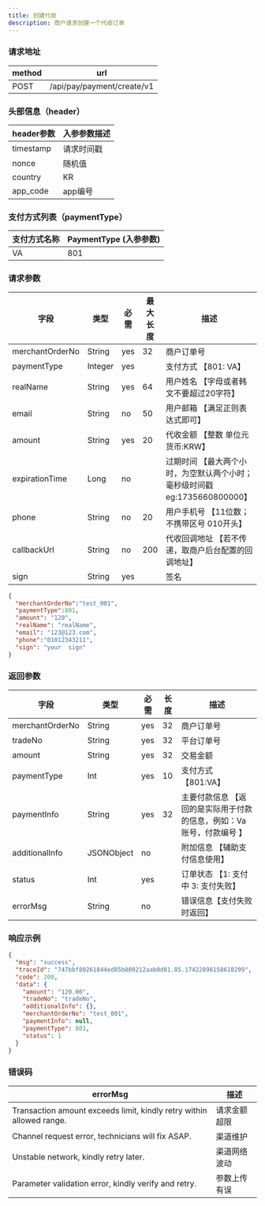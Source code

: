```yaml
---
title: 创建代收
description: 商户请求创建一个代收订单
---
```


### 请求地址

| method | url                        |
| ------ | -------------------------- |
| POST   | /api/pay/payment/create/v1 |

### 头部信息（header）

| header参数                  | 入参参数描述 |
|---------------------------|--------|
| timestamp                 | 请求时间戳  |
| nonce                     | 随机值    |
| country                   | KR     |
| app_code                  | app编号  |

### 支付方式列表（paymentType）

| 支付方式名称 | PaymentType (入参参数) |
|-------|--------------------|
| VA    | 801                |


### 请求参数

| 字段              | 类型      | 必需  | 最大长度 | 描述                                              |
|-----------------|---------|-----|------|-------------------------------------------------|
| merchantOrderNo | String  | yes | 32   | 商户订单号                                           |
| paymentType     | Integer | yes |      | 支付方式 【801: VA】                                  |
| realName        | String  | yes | 64   | 用户姓名 【字母或者韩文不要超过20字符】                           |
| email           | String  | no  | 50   | 用户邮箱 【满足正则表达式即可】                                |
| amount          | String  | yes | 20   | 代收金额 【整数 单位元 货币:KRW】                            |
| expirationTime  | Long    | no  |      | 过期时间 【最大两个小时，为空默认两个小时； 毫秒级时间戳 eg:1735660800000】 |
| phone           | String  | no  | 20   | 用户手机号 【11位数；不携带区号 010开头】                        |
| callbackUrl     | String  | no  | 200  | 代收回调地址 【若不传递，取商户后台配置的回调地址】                      |
| sign            | String  | yes |      | 签名                                              |


```json title="请求示例"
{
  "merchantOrderNo":"test_001",
  "paymentType":801,
  "amount": "120",
  "realName": "realName",
  "email": "123@123.com",
  "phone":"01012343211",
  "sign": "your  sign"
}
```

### 返回参数

| 字段            | 类型       | 必需  | 长度 | 描述                                    |
| --------------- | ---------- |-----| ---- |---------------------------------------|
| merchantOrderNo | String     | yes | 32   | 商户订单号                                 |
| tradeNo         | String     | yes | 32   | 平台订单号                                 |
| amount          | String     | yes | 32   | 交易金额                                  |
| paymentType     | Int        | yes | 10   | 支付方式 【801:VA】                         |
| paymentInfo     | String     | yes | 32   | 主要付款信息 【返回的是实际用于付款的信息，例如：Va 账号，付款编号 】 |
| additionalInfo  | JSONObject | no  |      | 附加信息 【辅助支付信息使用】                       |
| status          | Int        | yes |    | 订单状态 【1: 支付中  3: 支付失败】                |
| errorMsg        | String     | no  |    | 错误信息【支付失败时返回】                         |


### 响应示例

```json
{
  "msg": "success",
  "traceId": "747bbf80261844ed85b809212aab0d81.85.17422898158610299",
  "code": 200,
  "data": {
    "amount": "120.00",
    "tradeNo": "tradeNo",
    "additionalInfo": {},
    "merchantOrderNo": "test_001",
    "paymentInfo": null,
    "paymentType": 801,
    "status": 1
  }
}
```



### 错误码

| errorMsg                                | 描述     |
| ------------------------------------------- |--------|
| Transaction amount exceeds limit, kindly retry within allowed range. | 请求金额超限 |
| Channel request error, technicians will fix ASAP. | 渠道维护   |
| Unstable network, kindly retry later. | 渠道网络波动 |
| Parameter validation error, kindly verify and retry. | 参数上传有误 |